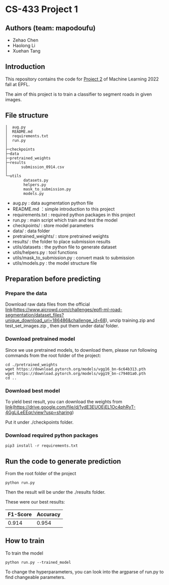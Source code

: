 # CS-433 Project 1
## Authors (team: mapodoufu)
- Zehao Chen
- Haolong Li
- Xuehan Tang

## Introduction
This repository contains the code for  [Project 2](https://www.aicrowd.com/challenges/epfl-ml-road-segmentation) of Machine Learning 2022 fall at EPFL.

The aim of this project is to train a classifier to segment roads in given images.

## File structure
```shell
│  aug.py
│  README.md
│  requirements.txt
│  run.py
│
├─checkpoints
├─data
├─pretrained_weights
├─results
│      submission_0914.csv
│
└─utils
        datasets.py
        helpers.py
        mask_to_submission.py
        models.py
```
- aug.py : data augmentation python file
- README.md ：simple introduction to this project
- requirements.txt : required python packages in this project
- run.py : main script which train and test the model
- checkpoints/ : store model parameters
- data/ : data folder
- pretrained_weights/ : store pretrained weights
- results/ : the folder to place submission results
- utils/datasets : the python file to generate dataset
- utils/helpers.py : tool functions
- utils/mask_to_submission.py : convert mask to submission
- utils/models.py : the model structure file
## Preparation before predicting

### Prepare the data
Download raw data files from the official [link]([link](https://www.aicrowd.com/challenges/epfl-ml-road-segmentation/dataset_files?unique_download_uri=186486&challenge_id=68))(https://www.aicrowd.com/challenges/epfl-ml-road-segmentation/dataset_files?unique_download_uri=186486&challenge_id=68), unzip training.zip and test_set_images.zip , then put them under data/ folder.

### Download pretrained model 
Since we use pretrained models, to download them, please run following commands from the root folder of the project:
```shell
cd ./pretrained_weights
wget https://download.pytorch.org/models/vgg16_bn-6c64b313.pth
wget https://download.pytorch.org/models/vgg19_bn-c79401a0.pth
cd ..
```

### Download best model
To yield best result, you can download the weights from [link]([link](https://drive.google.com/file/d/1ydE3EUOEjEL1Oc4phRyT-4GgLiLeEEqr/view?usp=sharing))(https://drive.google.com/file/d/1ydE3EUOEjEL1Oc4phRyT-4GgLiLeEEqr/view?usp=sharing)

Put it under ./checkpoints folder.

### Download required python packages
```shell
pip3 install -r requirements.txt
```

## Run the code to generate prediction
From the root folder of the project

```shell
python run.py
```

Then the result will be under the ./results folder.

These were our best results:

| F1-Score    | Accuracy    |
| ----------- | ----------- |
| 0.914       | 0.954        |

## How to train

To train the model

```shell
python run.py --trained_model
```

To change the hyperparameters, you can look into the argparse of run.py to find changeable parameters.